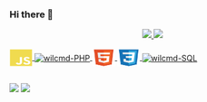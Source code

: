 ### Hi there 👋


<div align="center">
  <a href="https://github.com/wilcmd">
  <img height="180em" src="https://github-readme-stats.vercel.app/api?username=wilcmd&show_icons=true&theme=dracula&include_all_commits=true&count_private=true"/>
  <img height="180em" src="https://github-readme-stats.vercel.app/api/top-langs/?username=wilcmd&layout=compact&langs_count=7&theme=dracula"/>
</div>
  <SPAM>
<div style="display: inline_block"><br>
  <img align="center" alt="wilcmd-Js" height="30" width="40" src="https://raw.githubusercontent.com/devicons/devicon/master/icons/javascript/javascript-plain.svg">
 <!-- <img align="center" alt="wilcmd-Jquery" height="30" width="40" src="https://raw.githubusercontent.com/devicons/devicon/master/icons/jquery/jquery-plain.svg">
  <img align="center" alt="wilcmd-Csharp" height="30" width="40" src="https://raw.githubusercontent.com/devicons/devicon/master/icons/csharp/csharp-plain.svg"> -->
  <img align="center" alt="wilcmd-PHP" height="30" width="40" src="https://cdn.jsdelivr.net/gh/devicons/devicon/icons/php/php-original.svg" >
 <!-- <img align="center" alt="Henrique-Bootstrap" height="30" width="40" src="https://cdn.jsdelivr.net/gh/devicons/devicon/icons/bootstrap/bootstrap-plain-wordmark.svg" > -->
  <img align="center" alt="wilcmd-HTML" height="30" width="40" src="https://raw.githubusercontent.com/devicons/devicon/master/icons/html5/html5-original.svg">
  <img align="center" alt="wilcmd-CSS" height="30" width="40" src="https://raw.githubusercontent.com/devicons/devicon/master/icons/css3/css3-original.svg">
  <img align="center" alt="wilcmd-SQL" height="30" width="40" src="https://cdn.jsdelivr.net/gh/devicons/devicon/icons/mysql/mysql-original-wordmark.svg">
</div>
  
##
  
<div> 
 <a href = "wilque.uscs@gmail.com"><img src="https://img.shields.io/badge/-Gmail-%23333?style=for-the-badge&logo=gmail&logoColor=white" target="_blank"></a>
 <a href="https://www.linkedin.com/in/" target="_blank"><img src="https://img.shields.io/badge/-LinkedIn-%230077B5?style=for-the-badge&logo=linkedin&logoColor=white"      target="_blank"></a> 
</div>
